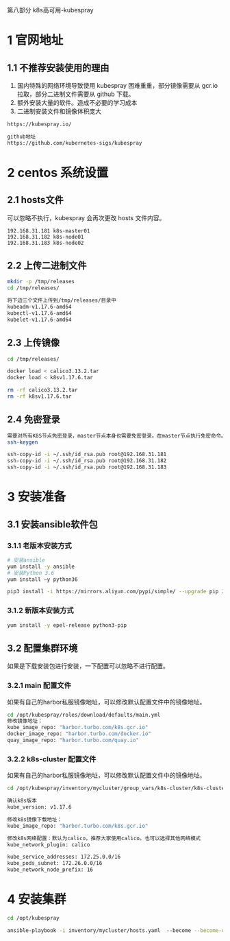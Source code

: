 第八部分 k8s高可用-kubespray

# 1 官网地址

## 1.1 不推荐安装使用的理由

1. 国内特殊的网络环境导致使用 kubespray 困难重重，部分镜像需要从 gcr.io 拉取，部分二进制文件需要从 github 下载。
2. 额外安装大量的软件。造成不必要的学习成本
3. 二进制安装文件和镜像体积庞大

```html
https://kubespray.io/ 

github地址
https://github.com/kubernetes-sigs/kubespray
```



# 2 centos 系统设置

## 2.1 hosts文件

可以忽略不执行，kubespray 会再次更改 hosts 文件内容。

```
192.168.31.181 k8s-master01
192.168.31.182 k8s-node01
192.168.31.183 k8s-node02
```

## 2.2 上传二进制文件

```bash
mkdir -p /tmp/releases 
cd /tmp/releases/

将下边三个文件上传到/tmp/releases/目录中
kubeadm-v1.17.6-amd64
kubectl-v1.17.6-amd64
kubelet-v1.17.6-amd64
```

## 2.3 上传镜像

```bash
cd /tmp/releases/

docker load < calico3.13.2.tar 
docker load < k8sv1.17.6.tar

rm -rf calico3.13.2.tar 
rm -rf k8sv1.17.6.tar
```

## 2.4 免密登录

```bash
需要对所有K8S节点免密登录，master节点本身也需要免密登录。在master节点执行免密命令。
ssh-keygen

ssh-copy-id -i ~/.ssh/id_rsa.pub root@192.168.31.181
ssh-copy-id -i ~/.ssh/id_rsa.pub root@192.168.31.182
ssh-copy-id -i ~/.ssh/id_rsa.pub root@192.168.31.183
```



# 3 安装准备

## 3.1 安装ansible软件包

### 3.1.1 老版本安装方式

```bash
# 安装ansible
yum install -y ansible 
# 安装Python 3.6
yum install –y python36

pip3 install -i https://mirrors.aliyun.com/pypi/simple/ --upgrade pip Jinja2
```

### 3.1.2 新版本安装方式

```bash
yum install -y epel-release python3-pip
```

## 3.2 配置集群环境

如果是下载安装包进行安装，一下配置可以忽略不进行配置。

### 3.2.1 main 配置文件

如果有自己的harbor私服镜像地址，可以修改默认配置文件中的镜像地址。

```bash
cd /opt/kubespray/roles/download/defaults/main.yml 
修改镜像地址：
kube_image_repo: "harbor.turbo.com/k8s.gcr.io" 
docker_image_repo: "harbor.turbo.com/docker.io" 
quay_image_repo: "harbor.turbo.com/quay.io"
```



### 3.2.2 k8s-cluster 配置文件

如果有自己的harbor私服镜像地址，可以修改默认配置文件中的镜像地址。

```bash
cd /opt/kubespray/inventory/mycluster/group_vars/k8s-cluster/k8s-cluster.yml

确认k8s版本
kube_version: v1.17.6 

修改k8s镜像下载地址：
kube_image_repo: "harbor.turbo.com/k8s.gcr.io"

修改k8s网络配置：默认为calico，推荐大家使用calico。也可以选择其他网络模式
kube_network_plugin: calico

kube_service_addresses: 172.25.0.0/16
kube_pods_subnet: 172.26.0.0/16
kube_network_node_prefix: 16
```



# 4 安装集群

```bash
cd /opt/kubespray

ansible-playbook -i inventory/mycluster/hosts.yaml  --become --become-user=root cluster.yml
```

